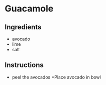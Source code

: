 # Guacamole
## Ingredients
* avocado
* lime
* salt
## Instructions
* peel the avocados
*Place avocado in bowl
